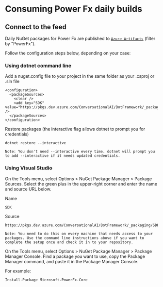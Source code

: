 # Consuming Power Fx daily builds

## Connect to the feed

Daily NuGet packages for Power Fx are published to [`Azure Artifacts`](https://dev.azure.com/ConversationalAI/BotFramework/_packaging?_a=feed&feed=SDK) (filter by "PowerFx"). 

Follow the configuration steps below, depending on your case:

### Using dotnet command line

Add a nuget.config file to your project in the same folder as your .csproj or .sln file

```<?xml version="1.0" encoding="utf-8"?>
<configuration>
  <packageSources>
    <clear />
    <add key="SDK" value="https://pkgs.dev.azure.com/ConversationalAI/BotFramework/_packaging/SDK/nuget/v3/index.json" />
  </packageSources>
</configuration>
```
Restore packages (the interactive flag allows dotnet to prompt you for credentials)
```
dotnet restore --interactive
```
`Note: You don't need --interactive every time. dotnet will prompt you to add --interactive if it needs updated credentials.`

### Using Visual Studio
On the Tools menu, select Options > NuGet Package Manager > Package Sources. Select the green plus in the upper-right corner and enter the name and source URL below.

Name
```
SDK
```
Source
```
https://pkgs.dev.azure.com/ConversationalAI/BotFramework/_packaging/SDK/nuget/v3/index.json
```
`Note: You need to do this on every machine that needs access to your packages. Use the command line instructions above if you want to complete the setup once and check it in to your repository.`

On the Tools menu, select Options > NuGet Package Manager > Package Manager Console. Find a package you want to use, copy the Package Manager command, and paste it in the Package Manager Console.

For example:
```
Install-Package Microsoft.PowerFx.Core
```